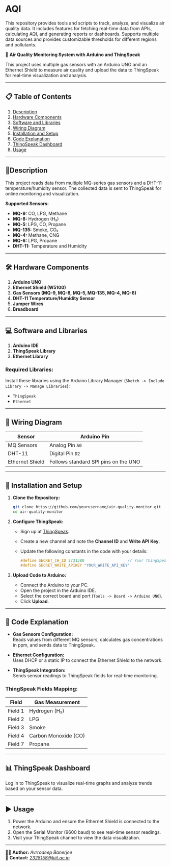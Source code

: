 # AQI
This repository provides tools and scripts to track, analyze, and visualize air quality data. It includes features for fetching real-time data from APIs, calculating AQI, and generating reports or dashboards. Supports multiple data sources and provides customizable thresholds for different regions and pollutants.

🚨 **Air Quality Monitoring System with Arduino and ThingSpeak**

This project uses multiple gas sensors with an Arduino UNO and an Ethernet Shield to measure air quality and upload the data to ThingSpeak for real-time visualization and analysis.

---

## 📋 **Table of Contents**

1. [Description](#description)  
2. [Hardware Components](#hardware-components)  
3. [Software and Libraries](#software-and-libraries)  
4. [Wiring Diagram](#wiring-diagram)  
5. [Installation and Setup](#installation-and-setup)  
6. [Code Explanation](#code-explanation)  
7. [ThingSpeak Dashboard](#thingspeak-dashboard)  
8. [Usage](#usage)  

---

## 📑**Description**

This project reads data from multiple MQ-series gas sensors and a DHT-11 temperature/humidity sensor. The collected data is sent to ThingSpeak for online monitoring and visualization.

**Supported Sensors:**
- **MQ-9:** CO, LPG, Methane  
- **MQ-8:** Hydrogen (H₂)  
- **MQ-5:** LPG, CO, Propane  
- **MQ-135:** Smoke, CO₂  
- **MQ-4:** Methane, CNG  
- **MQ-6:** LPG, Propane  
- **DHT-11:** Temperature and Humidity  

---

## 🛠️ **Hardware Components**

1. **Arduino UNO**  
2. **Ethernet Shield (W5100)**  
3. **Gas Sensors (MQ-9, MQ-8, MQ-5, MQ-135, MQ-4, MQ-6)**  
4. **DHT-11 Temperature/Humidity Sensor**  
5. **Jumper Wires**  
6. **Breadboard**  

---

## 💻 **Software and Libraries**

1. **Arduino IDE**  
2. **ThingSpeak Library**  
3. **Ethernet Library**  

### Required Libraries:

Install these libraries using the Arduino Library Manager (`Sketch -> Include Library -> Manage Libraries`):

- `ThingSpeak`  
- `Ethernet`  

---

## 🔌 **Wiring Diagram**

| **Sensor** | **Arduino Pin**   |
|------------|------------------|
| MQ Sensors | Analog Pin `A0`  |
| DHT-11     | Digital Pin `D2` |
| Ethernet Shield | Follows standard SPI pins on the UNO |

---

## 🚀 **Installation and Setup**

1. **Clone the Repository:**

   ```bash
   git clone https://github.com/yourusername/air-quality-monitor.git
   cd air-quality-monitor
   ```

2. **Configure ThingSpeak:**

   - Sign up at [ThingSpeak](https://thingspeak.com/).  
   - Create a new channel and note the **Channel ID** and **Write API Key**.  
   - Update the following constants in the code with your details:

     ```cpp
     #define SECRET_CH_ID 2731380                   // Your ThingSpeak Channel ID
     #define SECRET_WRITE_APIKEY "YOUR_WRITE_API_KEY"
     ```

3. **Upload Code to Arduino:**

   - Connect the Arduino to your PC.  
   - Open the project in the Arduino IDE.  
   - Select the correct board and port (`Tools -> Board -> Arduino UNO`).  
   - Click **Upload**.

---

## 📝 **Code Explanation**

- **Gas Sensors Configuration:**  
  Reads values from different MQ sensors, calculates gas concentrations in ppm, and sends data to ThingSpeak.

- **Ethernet Configuration:**  
  Uses DHCP or a static IP to connect the Ethernet Shield to the network.

- **ThingSpeak Integration:**  
  Sends sensor readings to ThingSpeak fields for real-time monitoring.

### **ThingSpeak Fields Mapping:**

| **Field** | **Gas Measurement**      |
|-----------|--------------------------|
| Field 1   | Hydrogen (H₂)            |
| Field 2   | LPG                      |
| Field 3   | Smoke                    |
| Field 4   | Carbon Monoxide (CO)     |
| Field 7   | Propane                  |

---

## 📊 **ThingSpeak Dashboard**

Log in to ThingSpeak to visualize real-time graphs and analyze trends based on your sensor data.

---

## ▶️ **Usage**

1. Power the Arduino and ensure the Ethernet Shield is connected to the network.  
2. Open the Serial Monitor (9600 baud) to see real-time sensor readings.  
3. Visit your ThingSpeak channel to view the data visualization.

---

👨‍💻 **Author:** *Avrrodeep Banerjee*  
📧 **Contact:** *2328158@kiit.ac.in*  

